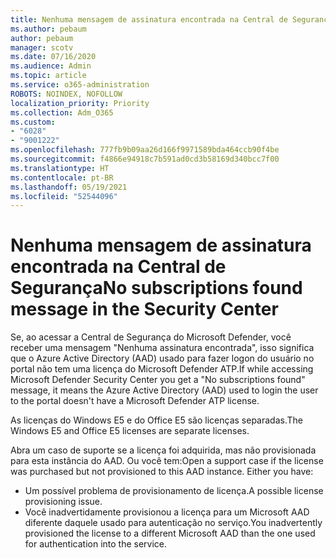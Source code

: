 ```yaml
---
title: Nenhuma mensagem de assinatura encontrada na Central de Segurança
ms.author: pebaum
author: pebaum
manager: scotv
ms.date: 07/16/2020
ms.audience: Admin
ms.topic: article
ms.service: o365-administration
ROBOTS: NOINDEX, NOFOLLOW
localization_priority: Priority
ms.collection: Adm_O365
ms.custom:
- "6028"
- "9001222"
ms.openlocfilehash: 777fb9b09aa26d166f9971589bda464ccb90f4be
ms.sourcegitcommit: f4866e94918c7b591ad0cd3b58169d340bcc7f00
ms.translationtype: HT
ms.contentlocale: pt-BR
ms.lasthandoff: 05/19/2021
ms.locfileid: "52544096"
---
```

# <a name="no-subscriptions-found-message-in-the-security-center"></a><span data-ttu-id="91493-102">Nenhuma mensagem de assinatura encontrada na Central de Segurança</span><span class="sxs-lookup"><span data-stu-id="91493-102">No subscriptions found message in the Security Center</span></span>

<span data-ttu-id="91493-103">Se, ao acessar a Central de Segurança do Microsoft Defender, você receber uma mensagem "Nenhuma assinatura encontrada", isso significa que o Azure Active Directory (AAD) usado para fazer logon do usuário no portal não tem uma licença do Microsoft Defender ATP.</span><span class="sxs-lookup"><span data-stu-id="91493-103">If while accessing Microsoft Defender Security Center you get a "No subscriptions found" message, it means the Azure Active Directory (AAD) used to login the user to the portal doesn't have a Microsoft Defender ATP license.</span></span>  

<span data-ttu-id="91493-104">As licenças do Windows E5 e do Office E5 são licenças separadas.</span><span class="sxs-lookup"><span data-stu-id="91493-104">The Windows E5 and Office E5 licenses are separate licenses.</span></span>

<span data-ttu-id="91493-p101">Abra um caso de suporte se a licença foi adquirida, mas não provisionada para esta instância do AAD. Ou você tem:</span><span class="sxs-lookup"><span data-stu-id="91493-p101">Open a support case if the license was purchased but not provisioned to this AAD instance. Either you have:</span></span> <br/>
-   <span data-ttu-id="91493-107">Um possível problema de provisionamento de licença.</span><span class="sxs-lookup"><span data-stu-id="91493-107">A possible license provisioning issue.</span></span><br/>
-   <span data-ttu-id="91493-108">Você inadvertidamente provisionou a licença para um Microsoft AAD diferente daquele usado para autenticação no serviço.</span><span class="sxs-lookup"><span data-stu-id="91493-108">You inadvertently provisioned the license to a different Microsoft AAD than the one used for authentication into the service.</span></span>